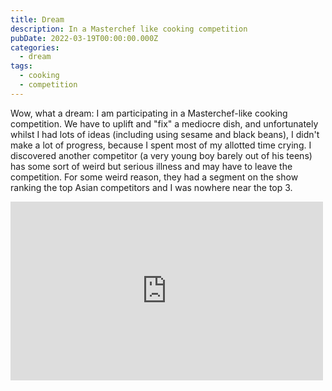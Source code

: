 ```yaml
---
title: Dream
description: In a Masterchef like cooking competition
pubDate: 2022-03-19T00:00:00.000Z
categories:
  - dream
tags:
  - cooking
  - competition
---
```


Wow, what a dream: I am participating in a Masterchef-like cooking competition. We have to uplift and "fix" a mediocre dish, and unfortunately whilst I had lots of ideas (including using sesame and black beans), I didn't make a lot of progress, because I spent most of my allotted time crying. I discovered another competitor (a very young boy barely out of his teens) has some sort of weird but serious illness and may have to leave the competition. For some weird reason, they had a segment on the show ranking the top Asian competitors and I was nowhere near the top 3.

<iframe src="https://www.facebook.com/plugins/post.php?href=https%3A%2F%2Fwww.facebook.com%2Fchris1.tham%2Fposts%2Fpfbid035bUoNHRHMvEt2GwDkAqvJEuAFLCdTWZdiWrv4kyboAp4ZrKLJrWTZwCxYnj9Rk27l&show_text=true&width=500" width="500" height="286" style="border:none;overflow:hidden" scrolling="no" frameborder="0" allowfullscreen="true" allow="autoplay; clipboard-write; encrypted-media; picture-in-picture; web-share"></iframe>
